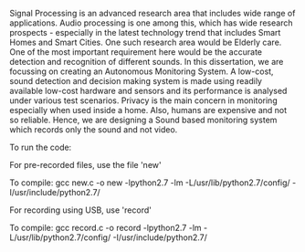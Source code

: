 Signal Processing is an advanced research area that includes wide range of applications. Audio processing is one among this, which has wide research prospects - especially in the latest technology trend that includes Smart Homes and Smart Cities. One such research area would be Elderly care. One of the most important requirement here would be the accurate detection and recognition of different sounds. In this dissertation, we are focussing on creating an Autonomous Monitoring System. A low-cost, sound detection and decision making system is made using readily available low-cost hardware and sensors and its performance is analysed under various test scenarios. Privacy is the main concern in monitoring especially when used inside a home. Also, humans are expensive and not so reliable. Hence, we are designing a Sound based monitoring system which records only the sound and not video.


To run the code:

For pre-recorded files, use the file 'new'

To compile: gcc new.c -o new -lpython2.7 -lm -L/usr/lib/python2.7/config/ -I/usr/include/python2.7/

For recording using USB, use 'record'

To compile: gcc record.c -o record -lpython2.7 -lm -L/usr/lib/python2.7/config/ -I/usr/include/python2.7/